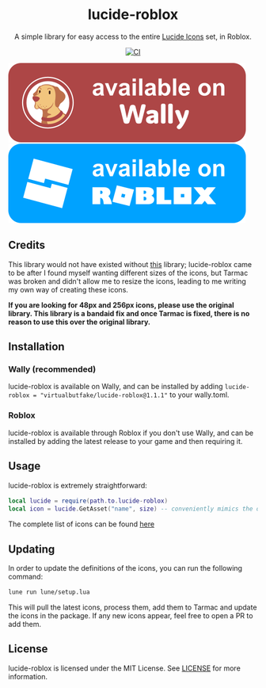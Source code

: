 <div align="center">

# lucide-roblox

A simple library for easy access to the entire [Lucide Icons](https://lucide.dev/icons/) set, in Roblox.

[![CI](https://github.com/virtualbutfake/lucide-roblox/actions/workflows/ci.yaml/badge.svg)](https://github.com/virtualbutfake/lucide-roblox/actions)

</div>

[![Wally](./assets/wally-badge.svg)](https://wally.run/package/virtualbutfake/lucide-roblox)
[![Roblox](./assets/roblox-badge.svg)](https://github.com/virtualbutfake/lucide-roblox/releases/)

## Credits

This library would not have existed without [this](https://github.com/latte-soft/lucide-roblox) library; lucide-roblox came to be after I found myself wanting different sizes of the icons, but Tarmac was broken and didn't allow me to resize the icons, leading to me writing my own way of creating these icons.

**If you are looking for 48px and 256px icons, please use the original library. This library is a bandaid fix and once Tarmac is fixed, there is no reason to use this over the original library.**

## Installation

### Wally (recommended)

lucide-roblox is available on Wally, and can be installed by adding `lucide-roblox = "virtualbutfake/lucide-roblox@1.1.1"` to your wally.toml.

### Roblox

lucide-roblox is available through Roblox if you don't use Wally, and can be installed by adding the latest release to your game and then requiring it.

## Usage

lucide-roblox is extremely straightforward:

```lua
local lucide = require(path.to.lucide-roblox)
local icon = lucide.GetAsset("name", size) -- conveniently mimics the original lucide-roblox API, so you can easily port your code back later
```

The complete list of icons can be found [here](./md/icon-index.md)

## Updating

In order to update the definitions of the icons, you can run the following command:

```bash
lune run lune/setup.lua
```

This will pull the latest icons, process them, add them to Tarmac and update the icons in the package. If any new icons appear, feel free to open a PR to add them.

## License

lucide-roblox is licensed under the MIT License. See [LICENSE](./LICENSE.md) for more information.
